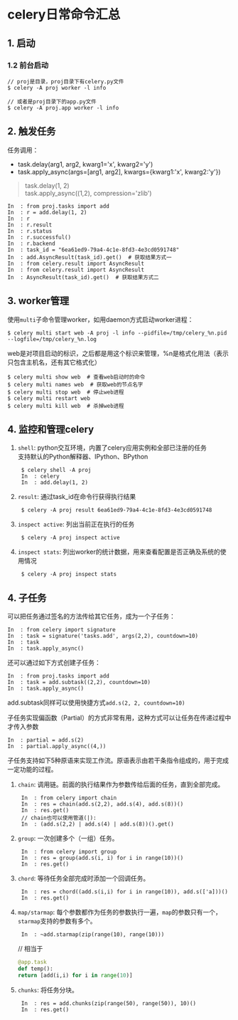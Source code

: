 # celery日常命令汇总

## 1. 启动

### 1.2 前台启动

    // proj是目录，proj目录下有celery.py文件
    $ celery -A proj worker -l info

    // 或者是proj目录下的app.py文件
    $ celery -A proj.app worker -l info

## 2. 触发任务

任务调用：

- task.delay(arg1, arg2, kwarg1='x', kwarg2='y')
- task.apply_async(args=[arg1, arg2], kwargs={kwarg1:'x', kwarg2:'y'})

>task.delay(1, 2)  
>task.apply_async((1,2), compression='zlib')

    In  : from proj.tasks import add
    In  : r = add.delay(1, 2)
    In  : r
    In  : r.result
    In  : r.status
    In  : r.successful()
    In  : r.backend
    In  : task_id = "6ea61ed9-79a4-4c1e-8fd3-4e3cd0591748"
    In  : add.AsyncResult(task_id).get()  # 获取结果方式一
    In  : from celery.result import AsyncResult
    In  : from celery.result import AsyncResult
    In  : AsyncResult(task_id).get()  # 获取结果方式二

## 3. worker管理

使用`multi`子命令管理worker，如用daemon方式启动worker进程：

    $ celery multi start web -A proj -l info --pidfile=/tmp/celery_%n.pid --logfile=/tmp/celery_%n.log

web是对项目启动的标识，之后都是用这个标识来管理，%n是格式化用法（表示只包含主机名，还有其它格式化）

    $ celery multi show web  # 查看web启动时的命令
    $ celery multi names web  # 获取web的节点名字
    $ celery multi stop web  # 停止web进程
    $ celery multi restart web
    $ celery multi kill web  # 杀掉web进程

## 4. 监控和管理celery

1. `shell`: python交互环境，内置了celery应用实例和全部已注册的任务  
    支持默认的Python解释器、IPython、BPython

        $ celery shell -A proj
        In  : celery
        In  : add.delay(1, 2)

2. `result`: 通过task_id在命令行获得执行结果

        $ celery -A proj result 6ea61ed9-79a4-4c1e-8fd3-4e3cd0591748

3. `inspect active`: 列出当前正在执行的任务

        $ celery -A proj inspect active

4. `inspect stats`: 列出worker的统计数据，用来查看配置是否正确及系统的使用情况

        $ celery -A proj inspect stats

## 4. 子任务

可以把任务通过签名的方法传给其它任务，成为一个子任务：

    In  : from celery import signature
    In  : task = signature('tasks.add', args(2,2), countdown=10)
    In  : task
    In  : task.apply_async()

还可以通过如下方式创建子任务：

    In  : from proj.tasks import add
    In  : task = add.subtask((2,2), countdown=10)
    In  : task.apply_async()

add.subtask同样可以使用快捷方式`add.s(2, 2, countdown=10)`

子任务实现偏函数（Partial）的方式非常有用，这种方式可以让任务在传递过程中才传入参数

    In  : partial = add.s(2)
    In  : partial.apply_async((4,))

子任务支持如下5种原语来实现工作流。原语表示由若干条指令组成的，用于完成一定功能的过程。

1. `chain`: 调用链。前面的执行结果作为参数传给后面的任务，直到全部完成。

        In  : from celery import chain
        In  : res = chain(add.s(2,2), add.s(4), add.s(8))()
        In  : res.get()
        // chain也可以使用管道(|):
        In  : (add.s(2,2) | add.s(4) | add.s(8))().get()

2. `group`: 一次创建多个（一组）任务。

        In  : from celery import group
        In  : res = group(add.s(i, i) for i in range(10))()
        In  : res.get()

3. `chord`: 等待任务全部完成时添加一个回调任务。

        In  : res = chord((add.s(i,i) for i in range(10)), add.s(['a]))()
        In  : res.get()

4. `map/starmap`: 每个参数都作为任务的参数执行一遍，`map`的参数只有一个，`starmap`支持的参数有多个。

        In  : ~add.starmap(zip(range(10), range(10)))
    // 相当于
     ```python
     @app.task
     def temp():
     return [add(i,i) for i in range(10)]
     ```

5. `chunks`: 将任务分块。

        In  : res = add.chunks(zip(range(50), range(50)), 10)()
        In  : res.get()
